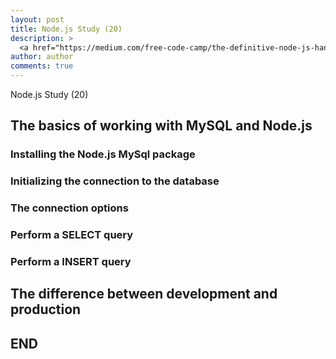 ```yaml
---
layout: post
title: Node.js Study (20)
description: >
  <a href="https://medium.com/free-code-camp/the-definitive-node-js-handbook-6912378afc6e">학습자료링크</a>
author: author
comments: true
---
```

Node.js Study (20)

## The basics of working with MySQL and Node.js

### Installing the Node.js MySql package

### Initializing the connection to the database

### The connection options

### Perform a SELECT query

### Perform a INSERT query

## The difference between development and production

## END
